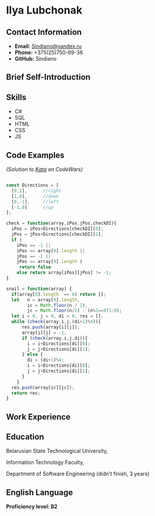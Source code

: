 # Ilya Lubchonak

## Contact Information
* **Email:** Sindiano@yandex.ru
* **Phone:** +375(25)750-69-36
* **GitHub:** Sindiano

## Brief Self-Introduction


## Skills
* C#
* SQL
* HTML
* CSS
* JS

## Code Examples

*(Solution to [Kata](https://www.codewars.com/kata/521c2db8ddc89b9b7a0000c1 "Snail") on CodeWars)*

```JavaScript

const Directions = [
  [0,1],      //right
  [1,0],      //down
  [0,-1],     //left
  [-1,0]      //up
];

check = function(array,iPos,jPos,checkDI){
  iPos = iPos+Directions[checkDI][0];
  jPos = jPos+Directions[checkDI][1];
  if (
    iPos == -1 ||
    iPos == array[0].length ||
    jPos == -1 ||
    jPos == array[0].length )
     return false
    else return array[iPos][jPos] != -1;
}

snail = function(array) {
  if(array[0].length  == 0) return [];
  let   n = array[0].length, 
        ic = Math.floor(n / 2),
        jc = Math.floor(n/2) - (n%2==0?1:0);
  let i = 0, j = 0, di = 0, res = [];
  while (check(array,i,j,(di+1)%4)){
      res.push(array[i][j]);
      array[i][j] = -1;
      if (check(array,i,j,di)){
        i = i+Directions[di][0];
        j = j+Directions[di][1];
      } else {
        di = (di+1)%4;
        i = i+Directions[di][0];
        j = j+Directions[di][1];
      }
    }
  res.push(array[ic][jc]);
  return res;
}
```

## Work Experience

## Education

Belarusian State Technological University,

Information Technology Faculty,

Department of Software Engineering (didn't finish, 3 years)

## English Language

**Proficiency level: B2**